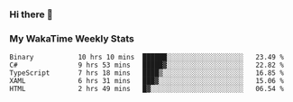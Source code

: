 ### Hi there 👋

<!--
**royschrauwen/royschrauwen** is a ✨ _special_ ✨ repository because its `README.md` (this file) appears on your GitHub profile.

Here are some ideas to get you started:

- 🔭 I’m currently working on ...
- 🌱 I’m currently learning ...
- 👯 I’m looking to collaborate on ...
- 🤔 I’m looking for help with ...
- 💬 Ask me about ...
- 📫 How to reach me: ...
- 😄 Pronouns: ...
- ⚡ Fun fact: ...
-->


### My WakaTime Weekly Stats
<!--START_SECTION:waka-->

```text
Binary           10 hrs 10 mins  ██████░░░░░░░░░░░░░░░░░░░   23.49 %
C#               9 hrs 53 mins   █████▓░░░░░░░░░░░░░░░░░░░   22.82 %
TypeScript       7 hrs 18 mins   ████▒░░░░░░░░░░░░░░░░░░░░   16.85 %
XAML             6 hrs 31 mins   ███▓░░░░░░░░░░░░░░░░░░░░░   15.06 %
HTML             2 hrs 49 mins   █▓░░░░░░░░░░░░░░░░░░░░░░░   06.54 %
```

<!--END_SECTION:waka-->
